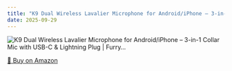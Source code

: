 ```yaml
---
title: "K9 Dual Wireless Lavalier Microphone for Android/iPhone – 3-in-1 Collar Mic with USB-C & Lightning Plug | Furry…"
date: 2025-09-29
---
```


<img src="" alt="K9 Dual Wireless Lavalier Microphone for Android/iPhone – 3-in-1 Collar Mic with USB-C & Lightning Plug | Furry…" style="max-width:100%;"/>

[🛒 Buy on Amazon](?tag=dineshtechblo-21)